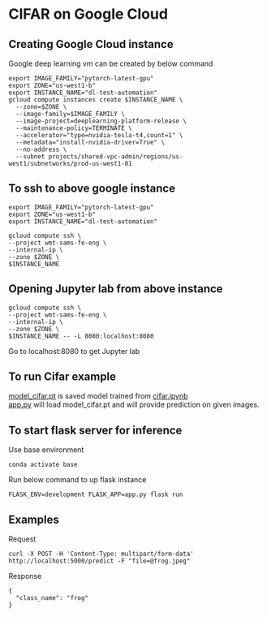 # CIFAR on Google Cloud

## Creating Google Cloud instance
Google deep learning vm can be created by below command
```
export IMAGE_FAMILY="pytorch-latest-gpu"
export ZONE="us-west1-b"
export INSTANCE_NAME="dl-test-automation"
gcloud compute instances create $INSTANCE_NAME \
  --zone=$ZONE \
  --image-family=$IMAGE_FAMILY \
  --image-project=deeplearning-platform-release \
  --maintenance-policy=TERMINATE \
  --accelerator="type=nvidia-tesla-t4,count=1" \
  --metadata="install-nvidia-driver=True" \
  --no-address \
  --subnet projects/shared-vpc-admin/regions/us-west1/subnetworks/prod-us-west1-01 
  ```

## To ssh to above google instance
```
export IMAGE_FAMILY="pytorch-latest-gpu"
export ZONE="us-west1-b"
export INSTANCE_NAME="dl-test-automation"

gcloud compute ssh \
--project wmt-sams-fe-eng \
--internal-ip \
--zone $ZONE \
$INSTANCE_NAME
```

## Opening Jupyter lab from above instance
```
gcloud compute ssh \
--project wmt-sams-fe-eng \
--internal-ip \
--zone $ZONE \
$INSTANCE_NAME -- -L 8080:localhost:8080
```
Go to localhost:8080 to get Jupyter lab 

## To run Cifar example
[model_cifar.pt](pretrained/model_cifar.pt) is saved model trained from [cifar.ipynb](notebooks/cifar.ipynb) <br>
[app.py](inference/app.py) will load model_cifar.pt and will provide prediction on given images. 

## To start flask server for inference
Use base environment
```
conda activate base
```
Run below command to up flask instance
```
FLASK_ENV=development FLASK_APP=app.py flask run
```

## Examples
Request
```
curl -X POST -H 'Content-Type: multipart/form-data' http://localhost:5000/predict -F "file=@frog.jpeg"
```
Response
```
{
  "class_name": "frog"
}
```

